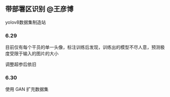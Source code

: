 ## 带部署区识别  @王彦博

yolov8数据集制造站

### 6.29

目前仅有每个干员的单一头像，标注训练后发现，训练出的模型不尽人意，预测极度受限于输入的图片的大小

调整超参后依旧

### 6.30

使用 GAN 扩充数据集

